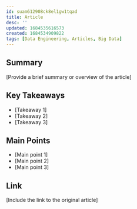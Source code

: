 ```yaml
---
id: suam612908ck8el1gw1tqad
title: Article
desc: ''
updated: 1684535616573
created: 1684534909822
tags: [Data Engineering, Articles, Big Data]
---
```



## Summary

[Provide a brief summary or overview of the article]

## Key Takeaways

- [Takeaway 1]
- [Takeaway 2]
- [Takeaway 3]

## Main Points

- [Main point 1]
- [Main point 2]
- [Main point 3]

## Link

[Include the link to the original article]

